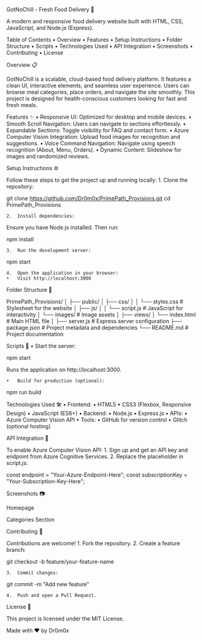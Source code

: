 
GotNoChill - Fresh Food Delivery 🚀

A modern and responsive food delivery website built with HTML, CSS, JavaScript, and Node.js (Express).

Table of Contents
	•	Overview
	•	Features
	•	Setup Instructions
	•	Folder Structure
	•	Scripts
	•	Technologies Used
	•	API Integration
	•	Screenshots
	•	Contributing
	•	License

Overview 📋

GotNoChill is a scalable, cloud-based food delivery platform. It features a clean UI, interactive elements, and seamless user experience. Users can browse meal categories, place orders, and navigate the site smoothly. This project is designed for health-conscious customers looking for fast and fresh meals.

Features ✨
	•	Responsive UI: Optimized for desktop and mobile devices.
	•	Smooth Scroll Navigation: Users can navigate to sections effortlessly.
	•	Expandable Sections: Toggle visibility for FAQ and contact form.
	•	Azure Computer Vision Integration: Upload food images for recognition and suggestions.
	•	Voice Command Navigation: Navigate using speech recognition (About, Menu, Orders).
	•	Dynamic Content: Slideshow for images and randomized reviews.

Setup Instructions ⚙️

Follow these steps to get the project up and running locally:
	1.	Clone the repository:

git clone https://github.com/Dr0m0x/PrimePath_Provisions.git
cd PrimePath_Provisions


	2.	Install dependencies:
Ensure you have Node.js installed. Then run:

npm install


	3.	Run the development server:

npm start


	4.	Open the application in your browser:
	•	Visit http://localhost:3000

Folder Structure 📂

PrimePath_Provisions/
│
├── public/
│   ├── css/
│   │   └── styles.css       # Stylesheet for the website
│   ├── js/
│   │   └── script.js        # JavaScript for interactivity
│   └── images/              # Image assets
│
├── views/
│   └── index.html           # Main HTML file
│
├── server.js                # Express server configuration
├── package.json             # Project metadata and dependencies
└── README.md                # Project documentation

Scripts 📜
	•	Start the server:

npm start

Runs the application on http://localhost:3000.

	•	Build for production (optional):

npm run build

Technologies Used 🛠️
	•	Frontend:
	•	HTML5
	•	CSS3 (Flexbox, Responsive Design)
	•	JavaScript (ES6+)
	•	Backend:
	•	Node.js
	•	Express.js
	•	APIs:
	•	Azure Computer Vision API
	•	Tools:
	•	GitHub for version control
	•	Glitch (optional hosting)

API Integration 🔗

To enable Azure Computer Vision API:
	1.	Sign up and get an API key and endpoint from Azure Cognitive Services.
	2.	Replace the placeholder in script.js:

const endpoint = "Your-Azure-Endpoint-Here";
const subscriptionKey = "Your-Subscription-Key-Here";

Screenshots 📷

Homepage

Categories Section

Contributing 🤝

Contributions are welcome!
	1.	Fork the repository.
	2.	Create a feature branch:

git checkout -b feature/your-feature-name


	3.	Commit changes:

git commit -m "Add new feature"


	4.	Push and open a Pull Request.

License 📄

This project is licensed under the MIT License.

Made with ❤️ by Dr0m0x